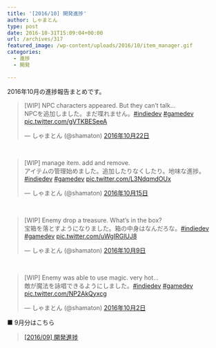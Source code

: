 ```yaml
---
title: '[2016/10] 開発進捗'
author: しゃまとん
type: post
date: 2016-10-31T15:09:04+00:00
url: /archives/317
featured_image: /wp-content/uploads/2016/10/item_manager.gif
categories:
  - 進捗
  - 開発

---
```

2016年10月の進捗報告まとめです。

<blockquote class="twitter-tweet" data-lang="ja">
  <p dir="ltr" lang="ja">
    [WIP] NPC characters appeared. But they can&#8217;t talk&#8230;<br /> NPCを追加しました。まだ喋れません。<a href="https://twitter.com/hashtag/indiedev?src=hash">#indiedev</a> <a href="https://twitter.com/hashtag/gamedev?src=hash">#gamedev</a> <a href="https://t.co/gVTKBESeeA">pic.twitter.com/gVTKBESeeA</a>
  </p>
  
  <p>
    — しゃまとん (@shamaton) <a href="https://twitter.com/shamaton/status/789840341067182080">2016年10月22日</a>
  </p>
</blockquote>



&nbsp;

<blockquote class="twitter-tweet" data-lang="ja">
  <p dir="ltr" lang="ja">
    [WIP] manage item. add and remove.<br /> アイテムの管理始めました。追加したりなくしたり。地味な進捗。<a href="https://twitter.com/hashtag/indiedev?src=hash">#indiedev</a> <a href="https://twitter.com/hashtag/gamedev?src=hash">#gamedev</a> <a href="https://t.co/L3NdqmdOUx">pic.twitter.com/L3NdqmdOUx</a>
  </p>
  
  <p>
    — しゃまとん (@shamaton) <a href="https://twitter.com/shamaton/status/787298970619949057">2016年10月15日</a>
  </p>
</blockquote>



&nbsp;

<blockquote class="twitter-tweet" data-lang="ja">
  <p dir="ltr" lang="ja">
    [WIP] Enemy drop a treasure. What&#8217;s in the box?<br /> 宝箱を落とすようになりました。箱の中身はなんだろな。<a href="https://twitter.com/hashtag/indiedev?src=hash">#indiedev</a> <a href="https://twitter.com/hashtag/gamedev?src=hash">#gamedev</a> <a href="https://t.co/uWgIRGlUJ8">pic.twitter.com/uWgIRGlUJ8</a>
  </p>
  
  <p>
    — しゃまとん (@shamaton) <a href="https://twitter.com/shamaton/status/785106991140044800">2016年10月9日</a>
  </p>
</blockquote>



&nbsp;

<blockquote class="twitter-tweet" data-lang="ja">
  <p dir="ltr" lang="ja">
    [WIP] Enemy was able to use magic. very hot&#8230;<br /> 敵が魔法を詠唱できるようにしました。<a href="https://twitter.com/hashtag/indiedev?src=hash">#indiedev</a> <a href="https://twitter.com/hashtag/gamedev?src=hash">#gamedev</a> <a href="https://t.co/NP2AkQyxcg">pic.twitter.com/NP2AkQyxcg</a>
  </p>
  
  <p>
    — しゃまとん (@shamaton) <a href="https://twitter.com/shamaton/status/782553192336719872">2016年10月2日</a>
  </p>
</blockquote>



■ 9月分はこちら

<blockquote class="wp-embedded-content">
  <p>
    <a href="http://shamaton.orz.hm/blog/archives/291">[2016/09] 開発進捗</a>
  </p>
</blockquote>